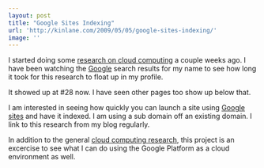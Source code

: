 ```yaml
---
layout: post
title: "Google Sites Indexing"
url: 'http://kinlane.com/2009/05/05/google-sites-indexing/'
image: ''
---
```


I started doing some [research on cloud computing][1] a couple weeks ago. I have been watching the [Google][2] search results for my name to see how long it took for this research to float up in my profile.

It showed up at #28 now. I have seen other pages too show up below that.

I am interested in seeing how quickly you can launch a site using [Google sites][3] and have it indexed. I am using a sub domain off an existing domain. I link to this research from my blog regularly.

In addition to the general [cloud computing research][1], this project is an excercise to see what I can do using the Google Platform as a cloud environment as well.

   [1]: http://cloud.kinlane.com
   [2]: http://google.com (Google)
   [3]: http://sites.google.com (Google Sites)
